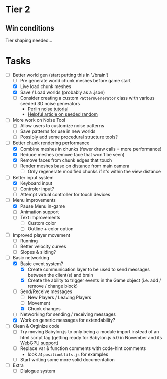 # Tier 2

## Win conditions
Tier shaping needed...

# Tasks
- [ ] Better world gen (start putting this in './brain')
    - [ ] Pre generate world chunk meshes before game start
    - [X] Live load chunk meshes
    - [X] Save / Load worlds (probably as a .json)
    - [ ] Consider creating a custom `PatternGenerator` class with various seeded 3D noise generators
        - [Perlin noise tutorial](https://joeiddon.github.io/projects/javascript/perlin.html)
        - [Helpful article on seeded random](https://davidbau.com/archives/2010/01/30/random_seeds_coded_hints_and_quintillions.html)
- [ ] More work on Noise Tool
    - [ ] Allow users to customize noise patterns
    - [ ] Save patterns for use in new worlds
    - [ ] Possibly add some procedural structure tools?
- [ ] Better chunk rendering performance
    - [X] Combine meshes in chunks (fewer draw calls = more performance)
    - [X] Reduce meshes (remove face that won't be seen)
    - [X] Remove faces from chunk edges that touch
    - [ ] Render meshes base on distance from main camera
        - [ ] Only regenerate modified chunks if it's within the view distance
- [ ] Better input system
    - [X] Keyboard input
    - [ ] Controler input?
    - [ ] Attempt virtual controller for touch devices
- [ ] Menu improvements
    - [X] Pause Menu in-game
    - [ ] Animation support
    - [ ] Text improvements
        - [ ] Custom color
        - [ ] Outline + color option
- [ ] Improved player movement
    - [ ] Running
    - [ ] Better velocity curves
    - [ ] Slopes & sliding?
- [ ] Basic networking
    - [X] Basic event system?
        - [X] Create communication layer to be used to send messages between the client(s) and brain
        - [X] Create the ability to trigger events in the Game object (i.e. add / remove / change block)
    - [ ] Send/Receive messages
        - [ ] New Players / Leaving Players
        - [ ] Movement
        - [X] Chunk changes
    - [ ] Networking for sending / receiving messages
    - [X] Work on generic messages for extendability?
- [ ] Clean & Orginize code
    - [ ] Try moving Babylon.js to only being a module import instead of an html script tag (getting ready for Babylon.js 5.0 in November and its [WebGPU support](https://doc.babylonjs.com/advanced_topics/webGPU))
    - [ ] Replace var & function comments with code-hint comments
        - look at `positionUtils.js` for examples
    - [ ] Start writing some more solid documentation
- [ ] Extra
    - [ ] Dialogue system